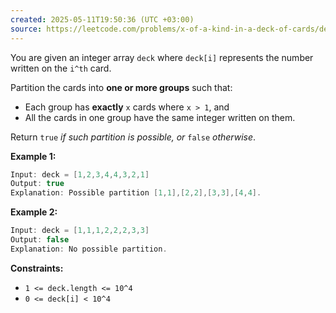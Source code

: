 ```yaml
---
created: 2025-05-11T19:50:36 (UTC +03:00)
source: https://leetcode.com/problems/x-of-a-kind-in-a-deck-of-cards/description/
---
```

You are given an integer array `deck` where `deck[i]` represents the number written on the `i^th` card.

Partition the cards into **one or more groups** such that:

-   Each group has **exactly** `x` cards where `x > 1`, and
-   All the cards in one group have the same integer written on them.

Return `true` _if such partition is possible, or_ `false` _otherwise_.


**Example 1:**

``` Java
Input: deck = [1,2,3,4,4,3,2,1]
Output: true
Explanation: Possible partition [1,1],[2,2],[3,3],[4,4].
```


**Example 2:**

``` Java
Input: deck = [1,1,1,2,2,2,3,3]
Output: false
Explanation: No possible partition.
```


**Constraints:**

-   `1 <= deck.length <= 10^4`
-   `0 <= deck[i] < 10^4`
